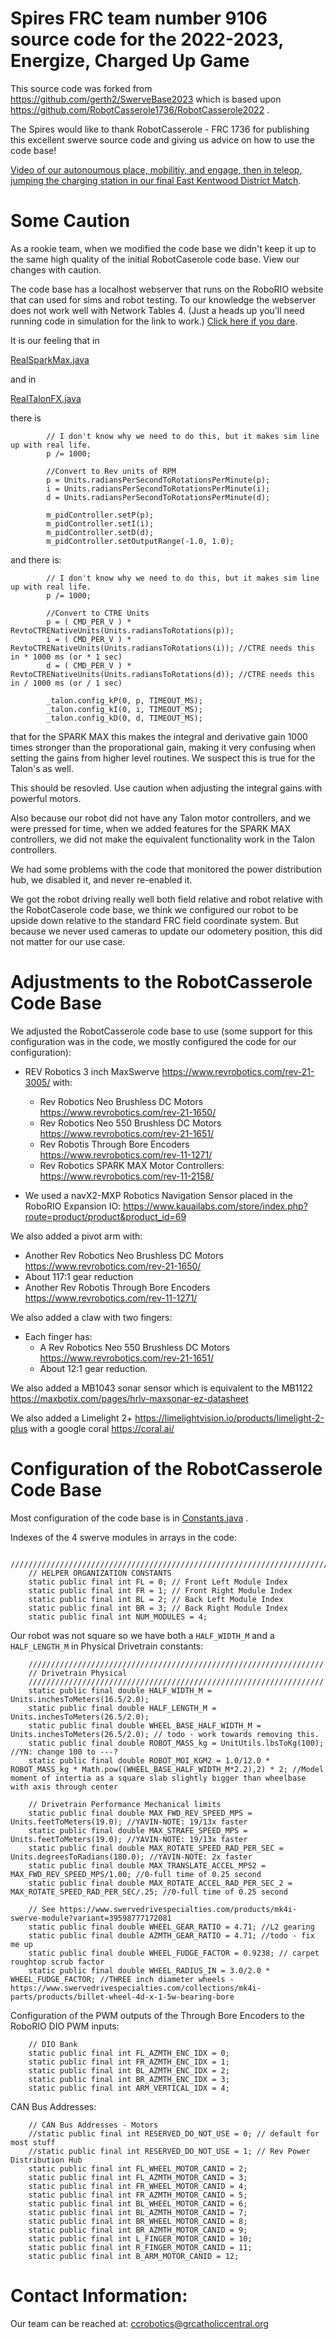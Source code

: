 # Spires FRC team number 9106 source code for the 2022-2023, Energize, Charged Up Game

This source code was forked from https://github.com/gerth2/SwerveBase2023 which is based upon https://github.com/RobotCasserole1736/RobotCasserole2022 .

The Spires would like to thank RobotCasserole - FRC 1736 for publishing this excellent swerve source code and giving us advice on how to use the code base!

[Video of our autonoumous place, mobilitiy, and engage, then in teleop, jumping the charging station in our final East Kentwood District Match](https://www.youtube.com/watch?v=HQKJHTP1DtY).

# Some Caution

As a rookie team, when we modified the code base we didn't keep it up to the same high quality of the initial RobotCaserole code base. View our changes with caution.

The code base has a localhost webserver that runs on the RoboRIO website that can used for sims and robot testing.  To our knowledge the webserver does not work well with Network Tables 4. (Just a heads up you'll need running code in simulation for the link to work.) [Click here if you dare](http://localhost:5805/).

It is our feeling that in 

[RealSparkMax.java](./RobotCode/src/main/java/frc/hardwareWrappers/MotorCtrl/SparkMax/RealSparkMax.java)

and in

[RealTalonFX.java](./RobotCode/src/main/java/frc/hardwareWrappers/MotorCtrl/TalonFX/RealTalonFX.java)

there is 

```
        // I don't know why we need to do this, but it makes sim line up with real life.
        p /= 1000;

        //Convert to Rev units of RPM
        p = Units.radiansPerSecondToRotationsPerMinute(p);
        i = Units.radiansPerSecondToRotationsPerMinute(i);
        d = Units.radiansPerSecondToRotationsPerMinute(d);

        m_pidController.setP(p);
        m_pidController.setI(i);
        m_pidController.setD(d);
        m_pidController.setOutputRange(-1.0, 1.0);
```

and there is:

```
        // I don't know why we need to do this, but it makes sim line up with real life.
        p /= 1000;

        //Convert to CTRE Units
        p = ( CMD_PER_V ) *  RevtoCTRENativeUnits(Units.radiansToRotations(p));
        i = ( CMD_PER_V ) *  RevtoCTRENativeUnits(Units.radiansToRotations(i)); //CTRE needs this in * 1000 ms (or * 1 sec)
        d = ( CMD_PER_V ) *  RevtoCTRENativeUnits(Units.radiansToRotations(d)); //CTRE needs this in / 1000 ms (or / 1 sec)

        _talon.config_kP(0, p, TIMEOUT_MS);
        _talon.config_kI(0, i, TIMEOUT_MS);
        _talon.config_kD(0, d, TIMEOUT_MS);
```

that for the SPARK MAX this makes the integral and derivative gain 1000 times stronger than the proporational gain, making it very confusing when setting the gains from higher level routines.  We suspect this is true for the Talon's as well.

This should be resovled. Use caution when adjusting the integral gains with powerful motors.

Also because our robot did not have any Talon motor controllers, and we were pressed for time, when we added features for the SPARK MAX controllers, we did not make the equivalent functionality work in the Talon controllers.

We had some problems with the code that monitored the power distribution hub, we disabled it, and never re-enabled it.

We got the robot driving really well both field relative and robot relative with the RobotCaserole code base, we think we configured our robot to be upside down relative to the standard FRC field coordinate system. But because we never used cameras to update our odometery position, this did not matter for our use case.


# Adjustments to the RobotCasserole Code Base
We adjusted the RobotCasserole code base to use (some support for this configuration was in the code, we mostly configured the code for our configuration):

* REV Robotics 3 inch MaxSwerve  https://www.revrobotics.com/rev-21-3005/ with:
  * Rev Robotics Neo Brushless DC Motors https://www.revrobotics.com/rev-21-1650/
  * Rev Robotics Neo 550 Brushless DC Motors https://www.revrobotics.com/rev-21-1651/
  * Rev Robotis Through Bore Encoders https://www.revrobotics.com/rev-11-1271/
  * Rev Robotics SPARK MAX Motor Controllers: https://www.revrobotics.com/rev-11-2158/

* We used a navX2-MXP Robotics Navigation Sensor placed in the RoboRIO Expansion IO: https://www.kauailabs.com/store/index.php?route=product/product&product_id=69

We also added a pivot arm with:

  * Another Rev Robotics Neo Brushless DC Motors https://www.revrobotics.com/rev-21-1650/
  * About 117:1 gear reduction
  * Another Rev Robotis Through Bore Encoders https://www.revrobotics.com/rev-11-1271/

We also added a claw with two fingers:
  * Each finger has:
    * A Rev Robotics Neo 550 Brushless DC Motors https://www.revrobotics.com/rev-21-1651/
    * About 12:1 gear reduction.

We also added a MB1043 sonar sensor which is equivalent to the MB1122 https://maxbotix.com/pages/hrlv-maxsonar-ez-datasheet

We also added a Limelight 2+ https://limelightvision.io/products/limelight-2-plus with a google coral https://coral.ai/ 

# Configuration of the RobotCasserole Code Base

Most configuration of the code base is in [Constants.java](./RobotCode/src/main/java/frc/Constants.java) .

Indexes of the 4 swerve modules in arrays in the code:

```
    /////////////////////////////////////////////////////////////////////////////////////////////////////////////
    // HELPER ORGANIZATION CONSTANTS
    static public final int FL = 0; // Front Left Module Index
    static public final int FR = 1; // Front Right Module Index
    static public final int BL = 2; // Back Left Module Index
    static public final int BR = 3; // Back Right Module Index
    static public final int NUM_MODULES = 4;
```


Our robot was not square so we have both a `HALF_WIDTH_M` and a `HALF_LENGTH_M` in Physical Drivetrain constants:

```
    //////////////////////////////////////////////////////////////////
    // Drivetrain Physical
    //////////////////////////////////////////////////////////////////
    static public final double HALF_WIDTH_M = Units.inchesToMeters(16.5/2.0);
    static public final double HALF_LENGTH_M = Units.inchesToMeters(26.5/2.0);
    static public final double WHEEL_BASE_HALF_WIDTH_M = Units.inchesToMeters(26.5/2.0); // todo - work towards removing this.
    static public final double ROBOT_MASS_kg = UnitUtils.lbsToKg(100); //YN: change 100 to ---?
    static public final double ROBOT_MOI_KGM2 = 1.0/12.0 * ROBOT_MASS_kg * Math.pow((WHEEL_BASE_HALF_WIDTH_M*2.2),2) * 2; //Model moment of intertia as a square slab slightly bigger than wheelbase with axis through center

    // Drivetrain Performance Mechanical limits
    static public final double MAX_FWD_REV_SPEED_MPS = Units.feetToMeters(19.0); //YAVIN-NOTE: 19/13x faster
    static public final double MAX_STRAFE_SPEED_MPS = Units.feetToMeters(19.0); //YAVIN-NOTE: 19/13x faster
    static public final double MAX_ROTATE_SPEED_RAD_PER_SEC = Units.degreesToRadians(180.0); //YAVIN-NOTE: 2x faster
    static public final double MAX_TRANSLATE_ACCEL_MPS2 = MAX_FWD_REV_SPEED_MPS/1.00; //0-full time of 0.25 second
    static public final double MAX_ROTATE_ACCEL_RAD_PER_SEC_2 = MAX_ROTATE_SPEED_RAD_PER_SEC/.25; //0-full time of 0.25 second

    // See https://www.swervedrivespecialties.com/products/mk4i-swerve-module?variant=39598777172081
    static public final double WHEEL_GEAR_RATIO = 4.71; //L2 gearing
    static public final double AZMTH_GEAR_RATIO = 4.71; //todo - fix me up
    static public final double WHEEL_FUDGE_FACTOR = 0.9238; // carpet roughtop scrub factor
    static public final double WHEEL_RADIUS_IN = 3.0/2.0 * WHEEL_FUDGE_FACTOR; //THREE inch diameter wheels - https://www.swervedrivespecialties.com/collections/mk4i-parts/products/billet-wheel-4d-x-1-5w-bearing-bore
```


Configuration of the PWM outputs of the Through Bore Encoders to the RoboRIO DIO PWM inputs:


```
    // DIO Bank
    static public final int FL_AZMTH_ENC_IDX = 0; 
    static public final int FR_AZMTH_ENC_IDX = 1;
    static public final int BL_AZMTH_ENC_IDX = 2;
    static public final int BR_AZMTH_ENC_IDX = 3;
    static public final int ARM_VERTICAL_IDX = 4;
```

CAN Bus Addresses:

```
    // CAN Bus Addresses - Motors
    //static public final int RESERVED_DO_NOT_USE = 0; // default for most stuff
    //static public final int RESERVED_DO_NOT_USE = 1; // Rev Power Distribution Hub
    static public final int FL_WHEEL_MOTOR_CANID = 2;
    static public final int FL_AZMTH_MOTOR_CANID = 3;
    static public final int FR_WHEEL_MOTOR_CANID = 4;
    static public final int FR_AZMTH_MOTOR_CANID = 5;
    static public final int BL_WHEEL_MOTOR_CANID = 6;
    static public final int BL_AZMTH_MOTOR_CANID = 7;
    static public final int BR_WHEEL_MOTOR_CANID = 8;
    static public final int BR_AZMTH_MOTOR_CANID = 9;
    static public final int L_FINGER_MOTOR_CANID = 10;
    static public final int R_FINGER_MOTOR_CANID = 11;
    static public final int B_ARM_MOTOR_CANID = 12;
```

# Contact Information:

Our team can be reached at: ccrobotics@grcatholiccentral.org
